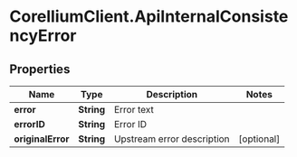 # CorelliumClient.ApiInternalConsistencyError

## Properties

Name | Type | Description | Notes
------------ | ------------- | ------------- | -------------
**error** | **String** | Error text | 
**errorID** | **String** | Error ID | 
**originalError** | **String** | Upstream error description | [optional] 


